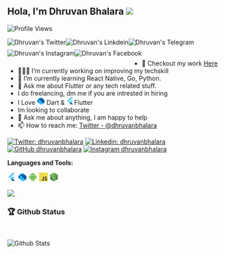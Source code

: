## Hola, I'm Dhruvan Bhalara <img src="https://github.com/rajput2107/rajput2107/blob/master/Assets/Hi.gif" width="29px"> 

![Profile Views](https://hits.seeyoufarm.com/api/count/incr/badge.svg?url=https://github.com/dhruvanbhalara/&title=Profile%20Views)

<a href="https://twitter.com/dhruvanbhalara">
  <img align="left" alt="Dhruvan's Twitter" height="25" src="https://www.vectorlogo.zone/logos/twitter/twitter-tile.svg" />
</a>
<a href="https://linkedin.com/in/dhruvanbhalara">
  <img align="left" alt="Dhruvan's Linkdein" height="25" src="https://www.vectorlogo.zone/logos/linkedin/linkedin-tile.svg" />
</a>
<a href="https://t.me/dhruvanbhalara">
  <img align="left" alt="Dhruvan's Telegram" height="25" src="https://www.vectorlogo.zone/logos/telegram/telegram-tile.svg" />
</a>
<a href="https://instagram.com/dhruvanbhalara/">
  <img align="left" alt="Dhruvan's Instagram" height="25" src="https://www.vectorlogo.zone/logos/instagram/instagram-tile.svg" />
</a>
<a href="https://www.facebook.com/dhruvanbhalara/">
  <img align="left" alt="Dhruvan's Facebook" height="25" src="https://www.vectorlogo.zone/logos/facebook/facebook-tile.svg" />
</a>

<br/>
<br/>

- 🔭 Checkout my work [Here](https://dhruvanbhalara.github.io)
- 👨🏽‍💻 I’m currently working on improving my techskill
- 🌱 I’m currently learning React Native, Go, Python.
- 💬 Ask me about Flutter or any tech related stuff.
- I do freelancing, dm me if you are intrested in hiring
-  I Love <img src="https://raw.githubusercontent.com/github/explore/80688e429a7d4ef2fca1e82350fe8e3517d3494d/topics/dart/dart.png" height="18px"> Dart & <img src="https://raw.githubusercontent.com/github/explore/80688e429a7d4ef2fca1e82350fe8e3517d3494d/topics/flutter/flutter.png" height="18px">Flutter
- Im looking to collaborate
- 💬 Ask me about anything, I am happy to help
- 📫 How to reach me: [Twitter - @dhruvanbhalara](https://twitter.com/dhruvanbhalara) 

[![Twitter: dhruvanbhalara](https://img.shields.io/twitter/follow/dhruvanbhalara?style=social)](https://twitter.com/dhruvanbhalara)
[![Linkedin: dhruvanbhalara](https://img.shields.io/badge/-dhruvanbhalara-blue?style=flat-square&logo=Linkedin&logoColor=white&link=https://www.linkedin.com/in/dhruvanbhalara/)](https://www.linkedin.com/in/dhruvanbhalara/)
[![GitHub dhruvanbhalara](https://img.shields.io/github/followers/dhruvanbhalara?label=follow&style=social)](https://github.com/dhruvanbhalara)
[![Instagram dhruvanbhalara](https://img.shields.io/badge/-dhruvanbhalara-blue?style=flat-square&logo=Instagram&logoColor=white&link=https://instagram.com/dhruvanbhalara?/)](https://instagram.com/dhruvanbhalara)


**Languages and Tools:**  

<code><img height="20" src="https://raw.githubusercontent.com/github/explore/80688e429a7d4ef2fca1e82350fe8e3517d3494d/topics/flutter/flutter.png"></code>
<code><img height="20" src="https://raw.githubusercontent.com/github/explore/80688e429a7d4ef2fca1e82350fe8e3517d3494d/topics/dart/dart.png"></code>
<code><img height="20" src="https://raw.githubusercontent.com/github/explore/80688e429a7d4ef2fca1e82350fe8e3517d3494d/topics/android/android.png"></code>
<code><img height="20" src="https://raw.githubusercontent.com/github/explore/80688e429a7d4ef2fca1e82350fe8e3517d3494d/topics/javascript/javascript.png"></code>
<code><img height="20" src="https://raw.githubusercontent.com/github/explore/80688e429a7d4ef2fca1e82350fe8e3517d3494d/topics/nodejs/nodejs.png"></code>    

<a href="https://github.com/dhruvanbhalara">
  <img align="center" src="https://github-readme-stats.vercel.app/api/top-langs/?username=dhruvanbhalara&theme=dark" />
</a>

<h3>🏆 Github Status</h3></br>

![Github Stats](https://github-readme-stats.vercel.app/api?username=dhruvanbhalara&show_icons=true&title_color=fff&icon_color=79ff97&text_color=9f9f9f&bg_color=151515&count_private=true&include_all_commits=true)
</div>
